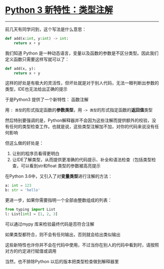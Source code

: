 # [Python 3 新特性：类型注解](https://zhuanlan.zhihu.com/p/37239021)

----

前几天有同学问到，这个写法是什么意思：

```python
def add(x:int, y:int) -> int:
    return x + y
```

我们知道 Python 是一种动态语言，变量以及函数的参数是不区分类型。因此我们定义函数只需要这样写就可以了：

```python
def add(x, y):
    return x + y
```

这样的好处是有极大的灵活性，但坏处就是对于别人代码，无法一眼判断出参数的类型，IDE也无法给出正确的提示

于是Python3 提供了一个新特性： 函数注解

用 `: 类型`的形式指定函数的**参数类型**，用 `-> 类型`的形式指定函数的**返回值**类型

然后特别要强调的是，Python解释器并不会因为这些注解而提供额外的校验，没有任何的类型检查工作。也就是说，这些类型注解加不加，对你的代码来说没有任何影响

但这么做的好处是：

1. 让别的程序员看得更明白
2. 让IDE了解类型，从而提供更准确的代码提示、补全和语法检查（包括类型检查，可以看到str和float 类型的参数被高亮提示

在Python 3.6中，又引入了对**变量类型**进行注解的方法：

```python
a: int = 123
b: str = 'hello'
```

更进一步，如果你需要指明一个全部由整数组成的列表：

```python
from typing import List
l: List[int] = [1, 2, 3]
```

可以通过mypy 库来检验最终代码是否符合注解

如果类型都符合，则不会有任何输出，否则就会给出类似输出

这些新特性也许你并不会在代码中使用，不过当你在别人的代码中看到时，请按照对方的约定进行赋值或调用

当然，也不排除Python 以后的版本把类型检查做到解释器里





































